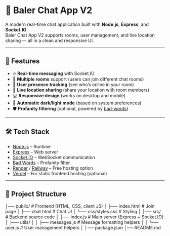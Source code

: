 # 💬 Baler Chat App V2

A modern real-time chat application built with **Node.js**, **Express**, and **Socket.IO**.  
Baler Chat App V2 supports rooms, user management, and live location sharing — all in a clean and responsive UI.

---

## 🚀 Features

- 🔥 **Real-time messaging** with Socket.IO
- 👥 **Multiple rooms** support (users can join different chat rooms)
- 👀 **User presence tracking** (see who’s online in your room)
- 📍 **Live location sharing** (share your location with room members)
- 💻 **Responsive design** (works on desktop and mobile)
- 🌙 **Automatic dark/light mode** (based on system preferences)
- 🛡 **Profanity filtering** (optional, powered by [bad-words](https://www.npmjs.com/package/bad-words))

---

## 🛠 Tech Stack

- [Node.js](https://nodejs.org/) – Runtime
- [Express](https://expressjs.com/) – Web server
- [Socket.IO](https://socket.io/) – WebSocket communication
- [Bad Words](https://www.npmjs.com/package/bad-words) – Profanity filter
- [Render](https://render.com/) / [Railway](https://railway.app/) – Free hosting option
- [Vercel](https://vercel.com/) – For static frontend hosting (optional)

---

## 📂 Project Structure


│── public/ # Frontend (HTML, CSS, client JS)
│ ├── index.html # Join page
│ ├── chat.html # Chat UI
│ └── css/styles.css # Styling
│
│── src/ # Backend source code
│ ├── index.js # Main server (Express + Socket.IO)
│ ├── utils/
│ │ ├── messages.js # Message formatting helpers
│ │ └── user.js # User management helpers
│
│── package.json
│── README.md
